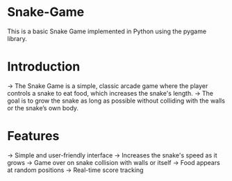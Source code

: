 # Snake-Game

This is a basic Snake Game implemented in Python using the pygame library.

# Introduction
-> The Snake Game is a simple, classic arcade game where the player controls a snake to eat food, which increases the snake's length. 
-> The goal is to grow the snake as long as possible without colliding with the walls or the snake’s own body.

# Features
-> Simple and user-friendly interface
-> Increases the snake's speed as it grows
-> Game over on snake collision with walls or itself
-> Food appears at random positions
-> Real-time score tracking
